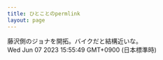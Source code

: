 ```yaml
---
title: ひとことのpermlink
layout: page
---
```

<div class="box" dt="1686120949075">
  藤沢側のジョナを開拓。バイクだと結構近いな。
  <div class="content is-small">Wed Jun 07 2023 15:55:49 GMT+0900 (日本標準時)</div>
</div>